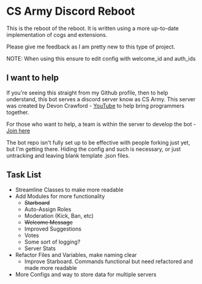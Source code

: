 # CS Army Discord Reboot

This is the reboot of the reboot. It is written using a more up-to-date implementation of cogs and extensions.

Please give me feedback as I am pretty new to this type of project.

NOTE: When using this ensure to edit config with welcome_id and auth_ids

## I want to help

If you're seeing this straight from my Github profile, then to help understand, this bot serves a discord server know as CS Army. This server was created by Devon Crawford - [YouTube](https://www.youtube.com/channel/UCDrekHmOnkptxq3gUU0IyfA) to help bring programmers together.

For those who want to help, a team is within the server to develop the bot - [Join here](https://discord.gg/drD7TAH)

The bot repo isn't fully set up to be effective with people forking just yet, but I'm getting there. Hiding the config and such is necessary, or just untracking and leaving blank template .json files.

## Task List

+ Streamline Classes to make more readable  
+ Add Modules for more functionality    
    - <del>Starboard</del>      
    - Auto-Assign Roles  
    - Moderation (Kick, Ban, etc)  
    - <del>Welcome Message</del>
    - Improved Suggestions  
    - Votes  
    - Some sort of logging?
    - Server Stats
+ Refactor Files and Variables, make naming clear
    - Improve Starboard. Commands functional but need refactored and made more readable 
+ More Configs and way to store data for multiple servers  

